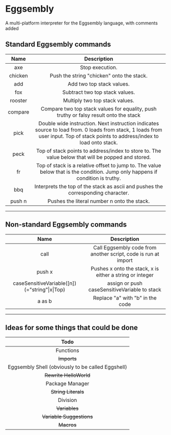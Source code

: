 # Eggsembly
A multi-platform interpreter for the Eggsembly language, with comments added


## Standard Eggsembly commands
|   Name   |                                                                                 Description                                                                                  |
|:--------:|:----------------------------------------------------------------------------------------------------------------------------------------------------------------------------:|
|   axe    |                                                                               Stop execution.                                                                                |
| chicken  |                                                                  Push the string "chicken" onto the stack.                                                                   |
|   add    |                                                                          Add two top stack values.                                                                           |
|   fox    |                                                                        Subtract two top stack values.                                                                        |
| rooster  |                                                                        Multiply two top stack values.                                                                        |
| compare  |                                            Compare two top stack values for equality, push truthy or falsy result onto the stack                                             |
|   pick   |Double wide instruction. Next instruction indicates source to load from. 0 loads from stack, 1 loads from user input. Top of stack points to address/index to load onto stack.|
|   peck   |                                      Top of stack points to address/index to store to. The value below that will be popped and stored.                                       |
|    fr    |                        Top of stack is a relative offset to jump to. The value below that is the condition. Jump only happens if condition is truthy.                        |
|   bbq    |                                               Interprets the top of the stack as ascii and pushes the corresponding character.                                               |
|  push n  |                                                                 Pushes the literal number n onto the stack.                                                                  |
-------------------------------------------------------------------------------------------------------------------------------------------------------------------------------------------

## Non-standard Eggsembly commands
|                   Name                      |                         Description                          |
|:-------------------------------------------:|:------------------------------------------------------------:|
|                    call                     |Call Eggsembly code from another script, code is run at import|
|                   push x                    |   Pushes x onto the stack, x is either a string or integer   |
|caseSensitiveVariable([n])(="string"\|x\|Top)|         assign or push caseSensitiveVariable to stack        |
|                   a as b                    |               Replace "a" with "b" in the code               |
--------------------------------------------------------------------------------------------------------------

## Ideas for some things that could be done
|                       Todo                      |
|:-----------------------------------------------:|
|                    Functions                    |
|                   ~~Imports~~                   |
|Eggsembly Shell (obviously to be called Eggshell)|
|             ~~Rewrite HelloWorld~~              |
|                 Package Manager                 |
|               ~~String Literals~~               |
|                    Division                     |
|                  ~~Variables~~                  |
|            ~~Variable Suggestions~~             |
|                   ~~Macros~~                    |
